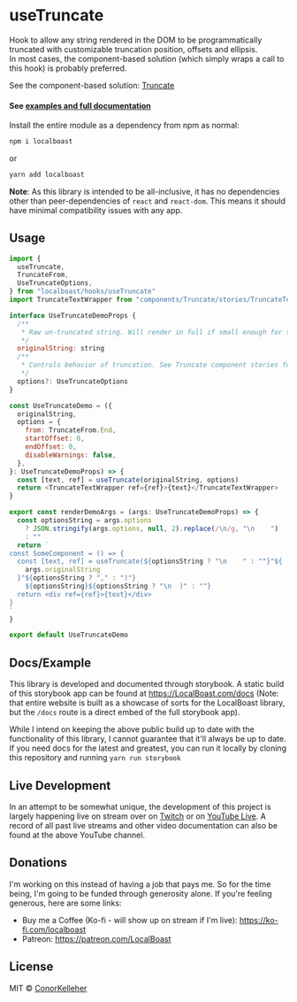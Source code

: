 <!--- Autogenerated Readme. Do not edit. Edit the templates or config files instead. --->
<h1>useTruncate</h1>
Hook to allow any string rendered in the DOM to be programmatically truncated  with customizable truncation position, offsets and ellipsis.<br>
In most cases, the component-based solution (which simply wraps a call to this hook) is probably preferred.
<br>

See the component-based solution: [Truncate](https://github.com/conorkelleher/localboast/tree/main/src/components/Truncate)<br><h4>See [examples and full documentation](https://localboast.com/docs?path=/docs/hooks-usetruncate--docs)</h4>

Install the entire module as a dependency from npm as normal:

```bash
npm i localboast
```

or

```bash
yarn add localboast
```

**Note**: As this library is intended to be all-inclusive, it has no dependencies other than peer-dependencies of `react` and `react-dom`. This means it should have minimal compatibility issues with any app.

## Usage

```javascript
import {
  useTruncate,
  TruncateFrom,
  UseTruncateOptions,
} from "localboast/hooks/useTruncate"
import TruncateTextWrapper from "components/Truncate/stories/TruncateTextWrapper"

interface UseTruncateDemoProps {
  /**
   * Raw un-truncated string. Will render in full if small enough for the container. Will be truncated otherwise
   */
  originalString: string
  /**
   * Controls behavior of truncation. See Truncate component stories for descriptions of each option
   */
  options?: UseTruncateOptions
}

const UseTruncateDemo = ({
  originalString,
  options = {
    from: TruncateFrom.End,
    startOffset: 0,
    endOffset: 0,
    disableWarnings: false,
  },
}: UseTruncateDemoProps) => {
  const [text, ref] = useTruncate(originalString, options)
  return <TruncateTextWrapper ref={ref}>{text}</TruncateTextWrapper>
}

export const renderDemoArgs = (args: UseTruncateDemoProps) => {
  const optionsString = args.options
    ? JSON.stringify(args.options, null, 2).replace(/\n/g, "\n    ")
    : ""
  return `
const SomeComponent = () => {
  const [text, ref] = useTruncate(${optionsString ? "\n    " : ""}"${
    args.originalString
  }"${optionsString ? "," : ")"}
    ${optionsString}${optionsString ? "\n  )" : ""}
  return <div ref={ref}>{text}</div>
}
`
}

export default UseTruncateDemo

```

## Docs/Example

This library is developed and documented through storybook.
A static build of this storybook app can be found at https://LocalBoast.com/docs
(Note: that entire website is built as a showcase of sorts for the LocalBoast library, but the `/docs` route is a direct embed of the full storybook app).

While I intend on keeping the above public build up to date with the functionality of this library, I cannot guarantee that it'll always be up to date. If you need docs for the latest and greatest, you can run it locally by cloning this repository and running `yarn run storybook`

## Live Development

In an attempt to be somewhat unique, the development of this project is largely happening live on stream over on [Twitch](https://twitch.tv/localboast) or on [YouTube Live](http://youtube.com/channel/UCt-IaL4qQsOU6_rbS7zky1Q/live). A record of all past live streams and other video documentation can also be found at the above YouTube channel.

## Donations

I'm working on this instead of having a job that pays me. So for the time being, I'm going to be funded through generosity alone. If you're feeling generous, here are some links:

- Buy me a Coffee (Ko-fi - will show up on stream if I'm live): https://ko-fi.com/localboast
- Patreon: https://patreon.com/LocalBoast

## License

MIT © [ConorKelleher](https://github/com/ConorKelleher)
